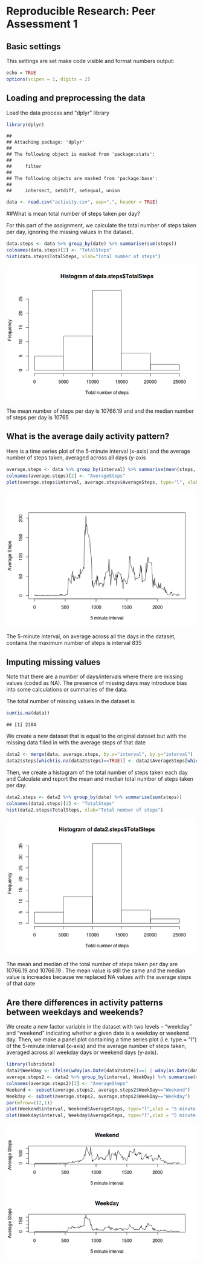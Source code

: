 # Reproducible Research: Peer Assessment 1
## Basic settings
This settings are set make code visible and format numbers output:

```r
echo = TRUE
options(scipen = 1, digits = 2) 
```


## Loading and preprocessing the data
Load the data process and "dplyr" library

```r
library(dplyr)
```

```
## 
## Attaching package: 'dplyr'
## 
## The following object is masked from 'package:stats':
## 
##     filter
## 
## The following objects are masked from 'package:base':
## 
##     intersect, setdiff, setequal, union
```

```r
data <- read.csv("activity.csv", sep=",", header = TRUE)
```

##What is mean total number of steps taken per day?

For this part of the assignment, we calculate the total number of steps taken per day, ignoring the missing values in the dataset.

```r
data.steps <- data %>% group_by(date) %>% summarise(sum(steps))
colnames(data.steps)[2] <- "TotalSteps"
hist(data.steps$TotalSteps, xlab="Total number of steps")
```

![](PA1_template_files/figure-html/unnamed-chunk-3-1.png) 

The mean number of steps per day is 10766.19 and and the median number of steps per day is 10765

## What is the average daily activity pattern?

Here is a time series plot of the 5-minute interval (x-axis) and the average number of steps taken, averaged across all days (y-axis

```r
average.steps <- data %>% group_by(interval) %>% summarise(mean(steps, na.rm = T))
colnames(average.steps)[2] <- "AverageSteps"
plot(average.steps$interval, average.steps$AverageSteps, type="l", xlab = "5 minute interval", ylab="Average Steps" )
```

![](PA1_template_files/figure-html/unnamed-chunk-4-1.png) 

The 5-minute interval, on average across all the days in the dataset, contains the maximum number of steps is interval 835

## Imputing missing values

Note that there are a number of days/intervals where there are missing values (coded as NA). The presence of missing days may introduce bias into some calculations or summaries of the data.

The total number of missing values in the dataset is 

```r
sum(is.na(data))
```

```
## [1] 2304
```


We create a new dataset that is equal to the original dataset but with the missing data filled in with the average steps of that date
    

```r
data2 <- merge(data, average.steps, by.x="interval", by.y="interval")
data2$steps[which(is.na(data2$steps)==TRUE)] <- data2$AverageSteps[which(is.na(data2$steps)==TRUE)]
```

Then, we create a histogram of the total number of steps taken each day and Calculate and report the mean and median total number of steps taken per day. 

```r
data2.steps <- data2 %>% group_by(date) %>% summarise(sum(steps))
colnames(data2.steps)[2] <- "TotalSteps"
hist(data2.steps$TotalSteps, xlab="Total number of steps")
```

![](PA1_template_files/figure-html/unnamed-chunk-7-1.png) 

The mean and median of the total number of steps taken per day are 10766.19 and 10766.19 . The mean value is still the same and the median value is increades because we replaced NA values with the average steps of that date

## Are there differences in activity patterns between weekdays and weekends?

We create a new factor variable in the dataset with two levels – “weekday” and “weekend” indicating whether a given date is a weekday or weekend day. Then, we make a panel plot containing a time series plot (i.e. type = "l") of the 5-minute interval (x-axis) and the average number of steps taken, averaged across all weekday days or weekend days (y-axis).


```r
library(lubridate)
data2$WeekDay <- ifelse(wday(as.Date(data2$date))==1 | wday(as.Date(data2$date))==7, "Weekend", "Weekday")
average.steps2 <- data2 %>% group_by(interval, WeekDay) %>% summarise(mean(steps, na.rm = T))
colnames(average.steps2)[3] <- "AverageSteps"
Weekend <- subset(average.steps2, average.steps2$WeekDay=="Weekend")
Weekday <- subset(average.steps2, average.steps2$WeekDay=="Weekday")
par(mfrow=c(2,1))
plot(Weekend$interval, Weekend$AverageSteps, type="l",xlab = "5 minute interval", ylab="Average Steps", main = "Weekend")
plot(Weekday$interval, Weekday$AverageSteps, type="l",xlab = "5 minute interval", ylab="Average Steps", main = "Weekday")
```

![](PA1_template_files/figure-html/unnamed-chunk-8-1.png) 


